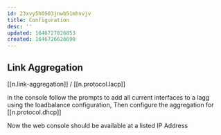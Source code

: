 ```yaml
---
id: 23xvy5h0503jnwb51mhvvjv
title: Configuration
desc: ''
updated: 1646727026853
created: 1646726626690
---
```


## Link Aggregation

[[n.link-aggregation]] / [[n.protocol.lacp]]

in the console follow the prompts to add all current interfaces to a lagg using the loadbalance configuration, Then configure the aggregation for [[n.protocol.dhcp]]

Now the web console should be available at a listed IP Address

